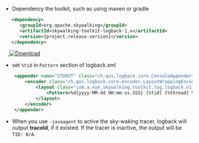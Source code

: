 * Dependency the toolkit, such as using maven or gradle
```xml
   <dependency>
      <groupId>org.apache.skywalking</groupId>
      <artifactId>skywalking-toolkit-logback-1.x</artifactId>
      <version>{project.release.version}</version>
   </dependency>
```
&nbsp;&nbsp;&nbsp;[ ![Download](https://api.bintray.com/packages/wu-sheng/skywalking/org.apache.skywalking.apm-toolkit-logback-1.x/images/download.svg) ](https://bintray.com/wu-sheng/skywalking/org.apache.skywalking.apm-toolkit-logback-1.x/_latestVersion)

* set `%tid` in `Pattern` section of logback.xml
```xml
    <appender name="STDOUT" class="ch.qos.logback.core.ConsoleAppender">
        <encoder class="ch.qos.logback.core.encoder.LayoutWrappingEncoder">
            <layout class="com.a.eye.skywalking.toolkit.log.logback.v1.x.TraceIdPatternLogbackLayout">
                <Pattern>%d{yyyy-MM-dd HH:mm:ss.SSS} [%tid] [%thread] %-5level %logger{36} -%msg%n</Pattern>
            </layout>
        </encoder>
    </appender>
```

* When you use `-javaagent` to active the sky-waking tracer, logback will output **traceId**, if it existed. If the tracer is inactive, the output will be `TID: N/A`.

